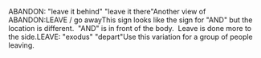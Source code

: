 ABANDON: "leave it behind" "leave it there"Another view of ABANDON:LEAVE / go 
	awayThis sign looks like the sign for "AND" but the location is
  different.  "AND" is in front of the body.  Leave is done
  more to the side.LEAVE: "exodus" "depart"Use this variation for a group of people leaving.
